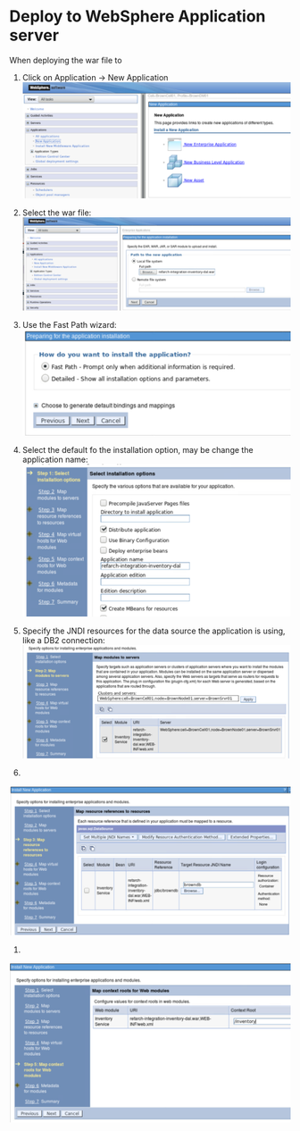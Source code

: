 # Deploy to WebSphere Application server
When deploying the war file to

1. Click on Application -> New Application   
 ![](wasnd-deploy-0.png)

1. Select the war file:  
 ![](wasnd-deploy-1.png)

1. Use the Fast Path wizard:
 ![](wasnd-deploy-2.png)

1. Select the default fo the installation option, may be change the application name:  
 ![](wasnd-deploy-3.png)

1. Specify the JNDI resources for the data source the application is using, like a DB2 connection: 
 ![](wasnd-deploy-4.png)

1.
 ![](wasnd-deploy-5.png)

1.
 ![](wasnd-deploy-6.png)
